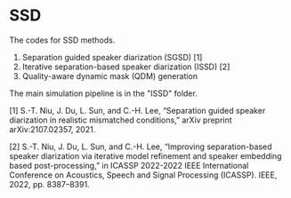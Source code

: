 # SSD
The codes for SSD methods.
1. Separation guided speaker diarization (SGSD) [1] 
2. Iterative separation-based speaker diarization (ISSD) [2]
3. Quality-aware dynamic mask (QDM) generation 

The main simulation pipeline is in the "ISSD" folder.

[1] S.-T. Niu, J. Du, L. Sun, and C.-H. Lee, “Separation guided speaker diarization in realistic mismatched
conditions,” arXiv preprint arXiv:2107.02357, 2021.

[2] S.-T. Niu, J. Du, L. Sun, and C.-H. Lee, “Improving separation-based speaker diarization via iterative model refinement and speaker
embedding based post-processing,” in ICASSP 2022-2022 IEEE International Conference on Acoustics,
Speech and Signal Processing (ICASSP). IEEE, 2022, pp. 8387–8391.
